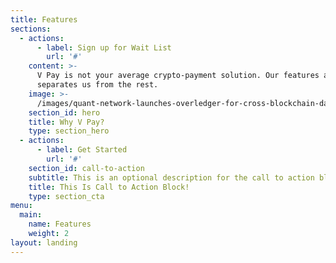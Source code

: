 ```yaml
---
title: Features
sections:
  - actions:
      - label: Sign up for Wait List
        url: '#'
    content: >-
      V Pay is not your average crypto-payment solution. Our features are what
      separates us from the rest.
    image: >-
      /images/quant-network-launches-overledger-for-cross-blockchain-data-interoperability-768x430.jpg
    section_id: hero
    title: Why V Pay?
    type: section_hero
  - actions:
      - label: Get Started
        url: '#'
    section_id: call-to-action
    subtitle: This is an optional description for the call to action block.
    title: This Is Call to Action Block!
    type: section_cta
menu:
  main:
    name: Features
    weight: 2
layout: landing
---
```


